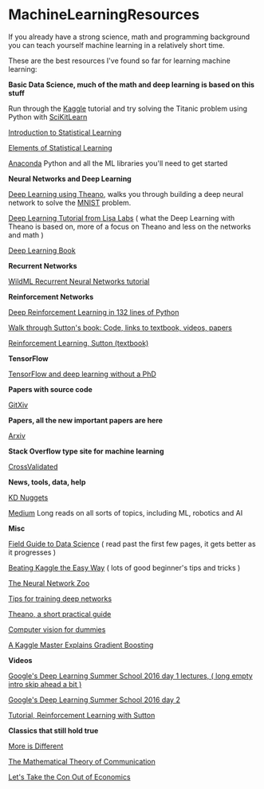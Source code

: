# MachineLearningResources

If you already have a strong science, math and programming background you can teach yourself machine learning in a relatively short time.

These are the best resources I've found so far for learning machine learning:

<b>Basic Data Science, much of the math and deep learning is based on this stuff</b>

Run through the <a href="https://www.kaggle.com">Kaggle</a> tutorial and try solving the Titanic problem using Python with <a href="http://scikit-learn.org/stable/">SciKitLearn</a>

<a href="http://www-bcf.usc.edu/~gareth/ISL/">Introduction to Statistical Learning</a>

<a href="http://statweb.stanford.edu/~tibs/ElemStatLearn/">Elements of Statistical Learning</a>

<a href="https://www.continuum.io/downloads">Anaconda</a> Python and all the ML libraries you'll need to get started

<b>Neural Networks and Deep Learning</b>

<a href="http://neuralnetworksanddeeplearning.com">Deep Learning using Theano</a>, walks you through building a deep neural network to solve the <a href="http://yann.lecun.com/exdb/mnist/">MNIST</a> problem. 

<a href="http://deeplearning.net/tutorial/deeplearning.pdf">Deep Learning Tutorial from Lisa Labs</a> ( what the Deep Learning with Theano is based on, more of a focus on Theano and less on the networks and math )

<a href="http://www.deeplearningbook.org/">Deep Learning Book</a>

<b>Recurrent Networks</b>

<a href="http://www.wildml.com/2015/09/recurrent-neural-networks-tutorial-part-1-introduction-to-rnns/">WildML Recurrent Neural Networks tutorial</a>


<b>Reinforcement Networks</b>

<a href="http://karpathy.github.io/2016/05/31/rl/">Deep Reinforcement Learning in 132 lines of Python</a>

<a href="https://github.com/dennybritz/reinforcement-learning">Walk through Sutton's book: Code, links to textbook, videos, papers</a>

<a href="https://webdocs.cs.ualberta.ca/~sutton/book/bookdraft2016sep.pdf">Reinforcement Learning, Sutton (textbook)</a>


<b>TensorFlow</b>

<a href="https://codelabs.developers.google.com/codelabs/cloud-tensorflow-mnist/#0">TensorFlow and deep learning without a PhD</a>

<b>Papers with source code</b>

<a href="http://www.gitxiv.com">GitXiv</a>

<b>Papers, all the new important papers are here</b>

<a href="https://arxiv.org/">Arxiv</a>


<b>Stack Overflow type site for machine learning</b>

<a href="http://stats.stackexchange.com">CrossValidated</a>


<b>News, tools, data, help</b>

<a href="http://www.kdnuggets.com">KD Nuggets</a>

<a href="https://medium.com">Medium</a> Long reads on all sorts of topics, including ML, robotics and AI



<b>Misc</b>

<a href="http://www.boozallen.com/content/dam/boozallen/documents/2015/12/2015-FIeld-Guide-To-Data-Science.pdf">Field Guide to Data Science</a> ( read past the first few pages, it gets better as it progresses )

<a href="https://www.ke.tu-darmstadt.de/lehre/arbeiten/studien/2015/Dong_Ying.pdf">Beating Kaggle the Easy Way</a> ( lots of good beginner's tips and tricks )

<a href="http://www.asimovinstitute.org/neural-network-zoo/">The Neural Network Zoo</a>

<a href="http://lamda.nju.edu.cn/weixs/project/CNNTricks/CNNTricks.html">Tips for training deep networks </a>

<a href="http://folinoid.com/show/theano/">Theano, a short practical guide</a>

<a href="http://www.visiondummy.com/">Computer vision for dummies</a>

<a href="http://blog.kaggle.com/2017/01/23/a-kaggle-master-explains-gradient-boosting/">A Kaggle Master Explains Gradient Boosting</a>

<b>Videos</b>

<a href="https://www.youtube.com/watch?v=eyovmAtoUx0">Google's Deep Learning Summer School 2016 day 1 lectures, ( long empty intro skip ahead a bit )</a>

<a href="https://www.youtube.com/watch?v=9dXiAecyJrY">Google's Deep Learning Summer School 2016 day 2</a>

<a href="https://www.youtube.com/watch?v=ggqnxyjaKe4">Tutorial, Reinforcement Learning with Sutton</a>


<b>Classics that still hold true</b>

<a href="http://www.pha.jhu.edu/courses/171_405/MoreIsDifferent.pdf">More is Different</a>

<a href="http://worrydream.com/refs/Shannon%20-%20A%20Mathematical%20Theory%20of%20Communication.pdf">The Mathematical Theory of Communication</a>

<a href="http://www.econ.ucla.edu/workingpapers/wp239.pdf">Let's Take the Con Out of Economics</a>


